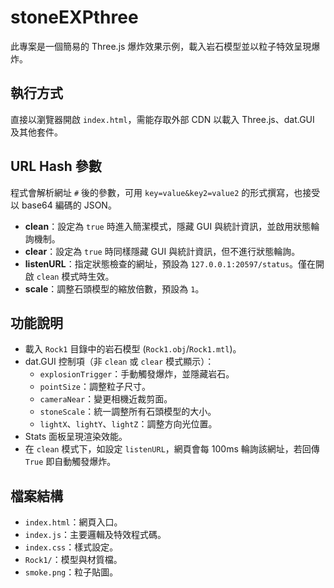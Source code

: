 # stoneEXPthree

此專案是一個簡易的 Three.js 爆炸效果示例，載入岩石模型並以粒子特效呈現爆炸。

## 執行方式
直接以瀏覽器開啟 `index.html`，需能存取外部 CDN 以載入 Three.js、dat.GUI 及其他套件。

## URL Hash 參數
程式會解析網址 `#` 後的參數，可用 `key=value&key2=value2` 的形式撰寫，也接受以 base64 編碼的 JSON。

- **clean**：設定為 `true` 時進入簡潔模式，隱藏 GUI 與統計資訊，並啟用狀態輪詢機制。
- **clear**：設定為 `true` 時同樣隱藏 GUI 與統計資訊，但不進行狀態輪詢。
- **listenURL**：指定狀態檢查的網址，預設為 `127.0.0.1:20597/status`。僅在開啟 `clean` 模式時生效。
- **scale**：調整石頭模型的縮放倍數，預設為 `1`。

## 功能說明
- 載入 `Rock1` 目錄中的岩石模型 (`Rock1.obj`/`Rock1.mtl`)。
- dat.GUI 控制項（非 `clean` 或 `clear` 模式顯示）：
  - `explosionTrigger`：手動觸發爆炸，並隱藏岩石。
  - `pointSize`：調整粒子尺寸。
  - `cameraNear`：變更相機近裁剪面。
  - `stoneScale`：統一調整所有石頭模型的大小。
  - `lightX`、`lightY`、`lightZ`：調整方向光位置。
- Stats 面板呈現渲染效能。
- 在 `clean` 模式下，如設定 `listenURL`，網頁會每 100ms 輪詢該網址，若回傳 `True` 即自動觸發爆炸。

## 檔案結構
- `index.html`：網頁入口。
- `index.js`：主要邏輯及特效程式碼。
- `index.css`：樣式設定。
- `Rock1/`：模型與材質檔。
- `smoke.png`：粒子貼圖。
